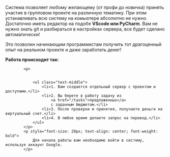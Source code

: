 Система позволяет любому желающему (от профи до новичка) принять участие в групповом проекте на различную тематику.
При этом устанавливать всю систему на комьютере абсолютно не нужно. Достаточно иметь редактор на подобе <strong>VScode или PyCharm</strong>.
Вам не нужно знать git и разбираться в настройках сервера, все будет сделано автоматически!

Это позволин начинающим программистам получить тот драгоценный опыт на реальном проекте и даже заработать денег!


<p class="text-middle">
                <strong> Работа происходит так:</strong>
            </p>
        
            <p>
                
                
                <ul class="text-middle">
                    <li>1. Вам создается отдельный сервер с проектом и доступами.</li>
                    <li>2. Вы берете в работу задачу из 
                        <a href="/tasks">предложенных</a> 
                        с заданным бюджетом.</li>
                    <li>3. После проверки и принятия, получаете деньги на виртуальный счет.</li>
                    <li>4. В любое время делаете запрос на перевод.</li>
                </ul>
            </p>
            <p style="font-size: 20px; text-align: center; font-weight: bold">
                Для начала работы вам необходимо войти в систему, используя аккаунт Google.
            </p>

            